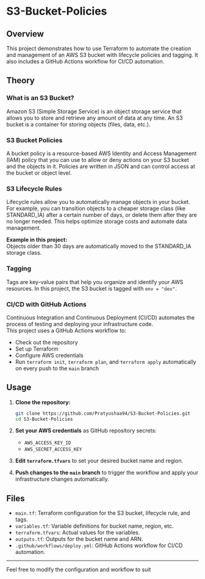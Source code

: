 # S3-Bucket-Policies

## Overview

This project demonstrates how to use Terraform to automate the creation and management of an AWS S3 bucket with lifecycle policies and tagging. It also includes a GitHub Actions workflow for CI/CD automation.

## Theory

### What is an S3 Bucket?

Amazon S3 (Simple Storage Service) is an object storage service that allows you to store and retrieve any amount of data at any time. An S3 bucket is a container for storing objects (files, data, etc.).

### S3 Bucket Policies

A bucket policy is a resource-based AWS Identity and Access Management (IAM) policy that you can use to allow or deny actions on your S3 bucket and the objects in it. Policies are written in JSON and can control access at the bucket or object level.

### S3 Lifecycle Rules

Lifecycle rules allow you to automatically manage objects in your bucket. For example, you can transition objects to a cheaper storage class (like STANDARD_IA) after a certain number of days, or delete them after they are no longer needed. This helps optimize storage costs and automate data management.

**Example in this project:**  
Objects older than 30 days are automatically moved to the STANDARD_IA storage class.

### Tagging

Tags are key-value pairs that help you organize and identify your AWS resources. In this project, the S3 bucket is tagged with `env = "dev"`.

### CI/CD with GitHub Actions

Continuous Integration and Continuous Deployment (CI/CD) automates the process of testing and deploying your infrastructure code.  
This project uses a GitHub Actions workflow to:
- Check out the repository
- Set up Terraform
- Configure AWS credentials
- Run `terraform init`, `terraform plan`, and `terraform apply` automatically on every push to the `main` branch

## Usage

1. **Clone the repository:**
   ```sh
   git clone https://github.com/Pratyushaa94/S3-Bucket-Policies.git
   cd S3-Bucket-Policies
   ```

2. **Set your AWS credentials** as GitHub repository secrets:
   - `AWS_ACCESS_KEY_ID`
   - `AWS_SECRET_ACCESS_KEY`

3. **Edit `terraform.tfvars`** to set your desired bucket name and region.

4. **Push changes to the `main` branch** to trigger the workflow and apply your infrastructure changes automatically.

## Files

- `main.tf`: Terraform configuration for the S3 bucket, lifecycle rule, and tags.
- `variables.tf`: Variable definitions for bucket name, region, etc.
- `terraform.tfvars`: Actual values for the variables.
- `outputs.tf`: Outputs for the bucket name and ARN.
- `.github/workflows/deploy.yml`: GitHub Actions workflow for CI/CD automation.

---

Feel free to modify the configuration and workflow to suit